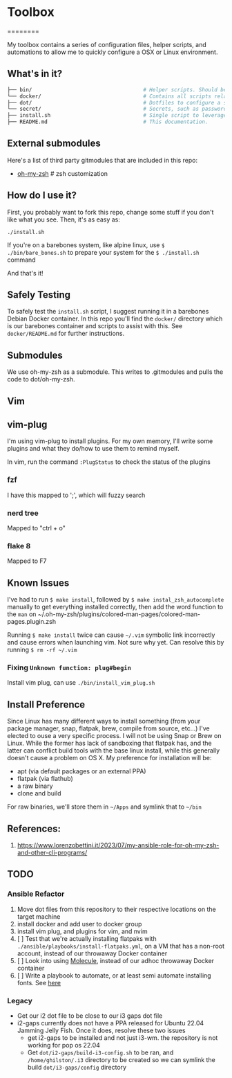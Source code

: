 # Toolbox
========

My toolbox contains a series of configuration files, helper scripts, and automations to allow me to quickly configure a OSX or Linux environment.

## What's in it?

```bash
├── bin/                                    # Helper scripts. Should be added to $PATH for user convenience.
└── docker/                                 # Contains all scripts related to using Docker to easily test out this toolbox in a throwaway environment.
├── dot/                                    # Dotfiles to configure a slew of programs and environments.
└── secret/                                 # Secrets, such as passwords. Purposefully ignored by Git, and populated on each individual machine.
├── install.sh                              # Single script to leverage this Toolbox to configure an environment just the way I like it.
├── README.md                               # This documentation.
```

## External submodules

Here's a list of third party gitmodules that are included in this repo:
- [oh-my-zsh](https://github.com/robbyrussell/oh-my-zsh)    # zsh customization

## How do I use it?

First, you probably want to fork this repo, change some stuff if you don't like what you see. Then, it's as easy as:

```
./install.sh
```

If you're on a barebones system, like alpine linux, use `$ ./bin/bare_bones.sh` to prepare your system for the `$ ./install.sh` command

And that's it!

## Safely Testing

To safely test the `install.sh` script, I suggest running it in a barebones Debian Docker container. In this repo you'll find the `docker/` directory which is our barebones container and scripts to assist with this. See `docker/README.md` for further instructions.

## Submodules

We use oh-my-zsh as a submodule. This writes to .gitmodules and pulls the code to dot/oh-my-zsh.

## Vim

## vim-plug

I'm using vim-plug to install plugins. For my own memory, I'll write some plugins and what they do/how to use them to remind myself.

In vim, run the command `:PlugStatus` to check the status of the plugins

### fzf

I have this mapped to ';', which will fuzzy search

### nerd tree

Mapped to "ctrl + o"

### flake 8

Mapped to F7

## Known Issues

I've had to run `$ make install`, followed by `$ make instal_zsh_autocomplete` manually to get everything installed correctly, then add the word function to the `man` on  ~/.oh-my-zsh/plugins/colored-man-pages/colored-man-pages.plugin.zsh

Running `$ make install` twice can cause `~/.vim` symbolic link incorrectly and cause errors when launching vim. Not sure why yet. Can resolve this by running `$ rm -rf ~/.vim`

### Fixing `Unknown function: plug#begin`

Install vim plug, can use `./bin/install_vim_plug.sh`

## Install Preference

Since Linux has many different ways to install something (from your package manager, snap, flatpak, brew, compile from source, etc...) I've elected to ouse a very specific process. I will not be using Snap or Brew on Linux. While the former has lack of sandboxing that flatpak has, and the latter can conflict build tools with the base linux install, while this generally doesn't cause a problem on OS X. My preference for installation will be:

- apt (via default packages or an external PPA)
- flatpak (via flathub)
- a raw binary
- clone and build

For raw binaries, we'll store them in `~/Apps` and symlink that to `~/bin`

## References:

1. https://www.lorenzobettini.it/2023/07/my-ansible-role-for-oh-my-zsh-and-other-cli-programs/

## TODO

### Ansible Refactor

1. Move dot files from this repository to their respective locations on the target machine
2. install docker and add user to docker group
3. install vim plug, and plugins for vim, and nvim
4. [ ] Test that we're actually installing flatpaks with `./ansible/playbooks/install-flatpaks.yml`, on a VM that has a non-root account, instead of our throwaway Docker container
5. [ ] Look into using [Molecule](https://ansible.readthedocs.io/projects/molecule/), instead of our adhoc throwaway Docker container
6. [ ] Write a playbook to automate, or at least semi automate installing fonts. See [here](https://www.lorenzobettini.it/2023/07/my-ansible-role-for-oh-my-zsh-and-other-cli-programs/)

### Legacy

- Get our i2 dot file to be close to our i3 gaps dot file
- i2-gaps currently does not have a PPA released for Ubuntu 22.04 Jamming Jelly Fish. Once it does, resolve these two issues
    - get i2-gaps to be installed and not just i3-wm. the repository is not working for pop os 22.04
    - Get `dot/i2-gaps/build-i3-config.sh` to be ran, and `/home/ghilston/.i3` directory to be created so we can symlink the build `dot/i3-gaps/config` directory